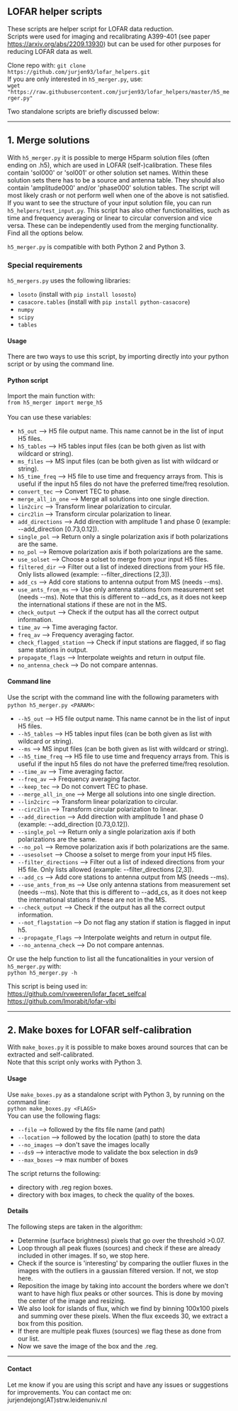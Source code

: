 ## LOFAR helper scripts

These scripts are helper script for LOFAR data reduction.\
Scripts were used for imaging and recalibrating A399-401 (see paper https://arxiv.org/abs/2209.13930) but can be used for other purposes for reducing LOFAR data as well.

Clone repo with: ```git clone https://github.com/jurjen93/lofar_helpers.git``` \
If you are only interested in ```h5_merger.py```, use:\
```wget "https://raw.githubusercontent.com/jurjen93/lofar_helpers/master/h5_merger.py"```

Two standalone scripts are briefly discussed below:

-------------------------------
## 1. Merge solutions

With ```h5_merger.py``` it is possible to merge H5parm solution files (often ending on .h5), which are used in LOFAR (self-)calibration.
These files contain 'sol000' or 'sol001' or other solution set names. Within these solution sets there has to be a source and antenna table. 
They should also contain 'amplitude000' and/or 'phase000' solution tables. The script will most likely crash or not perform well when one of the above is not satisfied.
If you want to see the structure of your input solution file, you can run ```h5_helpers/test_input.py```.
This script has also other functionalities, such as time and frequency averaging or linear to circular conversion and vice versa. 
These can be independently used from the merging functionality. Find all the options below.

```h5_merger.py``` is compatible with both Python 2 and Python 3.

### Special requirements

```h5_mergers.py``` uses the following libraries:
* ```losoto``` (install with ```pip install lososto```)
* ```casacore.tables``` (install with ```pip install python-casacore```)
* ```numpy```
* ```scipy```
* ```tables```

#### Usage

There are two ways to use this script, by importing directly into your python script or by using the command line. 

#### Python script
Import the main function with: \
```from h5_merger import merge_h5```\
\
You can use these variables:

* ```h5_out``` --> H5 file output name. This name cannot be in the list of input H5 files.
* ```h5_tables``` --> H5 tables input files (can be both given as list with wildcard or string).
* ```ms_files``` --> MS input files (can be both given as list with wildcard or string).
* ```h5_time_freq``` --> H5 file to use time and frequency arrays from. This is useful if the input h5 files do not have the preferred time/freq resolution.
* ```convert_tec``` --> Convert TEC to phase.
* ```merge_all_in_one``` --> Merge all solutions into one single direction.
* ```lin2circ``` --> Transform linear polarization to circular.
* ```circ2lin``` --> Transform circular polarization to linear.
* ```add_directions``` --> Add direction with amplitude 1 and phase 0 (example: --add_direction [0.73,0.12]).
* ```single_pol``` --> Return only a single polarization axis if both polarizations are the same.
* ```no_pol``` --> Remove polarization axis if both polarizations are the same.
* ```use_solset``` --> Choose a solset to merge from your input H5 files.
* ```filtered_dir``` --> Filter out a list of indexed directions from your H5 file. Only lists allowed (example: --filter_directions [2,3]).
* ```add_cs``` --> Add core stations to antenna output from MS (needs --ms).
* ```use_ants_from_ms``` --> Use only antenna stations from measurement set (needs --ms). Note that this is different to --add_cs, as it does not keep the international stations if these are not in the MS.
* ```check_output``` --> Check if the output has all the correct output information.
* ```time_av``` --> Time averaging factor.
* ```freq_av``` --> Frequency averaging factor.
* ```check_flagged_station``` --> Check if input stations are flagged, if so flag same stations in output.
* ```propagate_flags``` --> Interpolate weights and return in output file.
* ```no_antenna_check``` --> Do not compare antennas.

#### Command line
Use the script with the command line with the following parameters with ```python h5_merger.py <PARAM>```:
* ```--h5_out``` --> H5 file output name. This name cannot be in the list of input H5 files.
* ```--h5_tables``` --> H5 tables input files (can be both given as list with wildcard or string).
* ```--ms``` --> MS input files (can be both given as list with wildcard or string).
* ```--h5_time_freq``` --> H5 file to use time and frequency arrays from. This is useful if the input h5 files do not have the preferred time/freq resolution.
* ```--time_av``` --> Time averaging factor.
* ```--freq_av``` --> Frequency averaging factor.
* ```--keep_tec``` --> Do not convert TEC to phase.
* ```--merge_all_in_one``` --> Merge all solutions into one single direction.
* ```--lin2circ``` --> Transform linear polarization to circular.
* ```--circ2lin``` --> Transform circular polarization to linear.
* ```--add_direction``` --> Add direction with amplitude 1 and phase 0 (example: --add_direction [0.73,0.12]).
* ```--single_pol``` --> Return only a single polarization axis if both polarizations are the same.
* ```--no_pol``` --> Remove polarization axis if both polarizations are the same.
* ```--usesolset``` --> Choose a solset to merge from your input H5 files.
* ```--filter_directions``` --> Filter out a list of indexed directions from your H5 file. Only lists allowed (example: --filter_directions [2,3]).
* ```--add_cs``` --> Add core stations to antenna output from MS (needs --ms).
* ```--use_ants_from_ms``` --> Use only antenna stations from measurement set (needs --ms). Note that this is different to --add_cs, as it does not keep the international stations if these are not in the MS.
* ```--check_output``` --> Check if the output has all the correct output information.
* ```--not_flagstation``` --> Do not flag any station if station is flagged in input h5.
* ```--propagate_flags``` --> Interpolate weights and return in output file.
* ```--no_antenna_check``` --> Do not compare antennas.

Or use the help function to list all the funcationalities in your version of ```h5_merger.py``` with:\
```python h5_merger.py -h```

This script is being used in:\
https://github.com/rvweeren/lofar_facet_selfcal \
https://github.com/lmorabit/lofar-vlbi

-------------------------------

## 2. Make boxes for LOFAR self-calibration

With ```make_boxes.py``` it is possible to make boxes around sources that can be extracted and self-calibrated.\
Note that this script only works with Python 3.

#### Usage

Use ```make_boxes.py``` as a standalone script with Python 3, by running on the command line:\
```python make_boxes.py <FLAGS>``` \
You can use the following flags:
* ```--file``` --> followed by the fits file name (and path)
* ```--location``` --> followed by the location (path) to store the data
* ```--no_images``` --> don't save the images locally
* ```--ds9``` --> interactive mode to validate the box selection in ds9
* ```--max_boxes``` --> max number of boxes

The script returns the following:
* directory with .reg region boxes.
* directory with box images, to check the quality of the boxes.

#### Details
The following steps are taken in the algorithm:
* Determine (surface brightness) pixels that go over the threshold >0.07.
* Loop through all peak fluxes (sources) and check if these are already included in other images. If so, we stop here.
* Check if the source is 'interesting' by comparing the outlier fluxes in the images with the outliers in a gaussian filtered version. If not, we stop here.
* Reposition the image by taking into account the borders where we don't want to have high flux peaks or other sources. This is done by moving the center of the image and resizing.
* We also look for islands of flux, which we find by binning 100x100 pixels and summing over these pixels. When the flux exceeds 30, we extract a box from this position.
* If there are multiple peak fluxes (sources) we flag these as done from our list.
* Now we save the image of the box and the .reg.

-------------------------------

#### Contact
Let me know if you are using this script and have any issues or suggestions for improvements.
You can contact me on: jurjendejong(AT)strw.leidenuniv.nl
